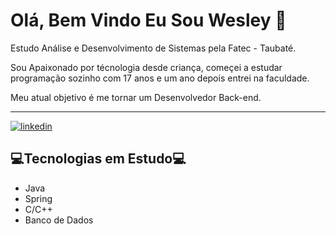 # Olá, Bem Vindo Eu Sou Wesley 👋

Estudo Análise e Desenvolvimento de Sistemas pela Fatec - Taubaté.

Sou Apaixonado por técnologia desde criança, começei a estudar programação sozinho com 17 anos e um ano depois entrei na faculdade.

Meu atual objetivo é me tornar um Desenvolvedor Back-end.
___
[![linkedin](https://img.shields.io/badge/linkedin-0A66C2?style=for-the-badge&logo=linkedin&logoColor=white)](https://www.linkedin.com/in/wesleyjstoledo)

## 💻Tecnologias em Estudo💻

- Java
- Spring
- C/C++
- Banco de Dados
